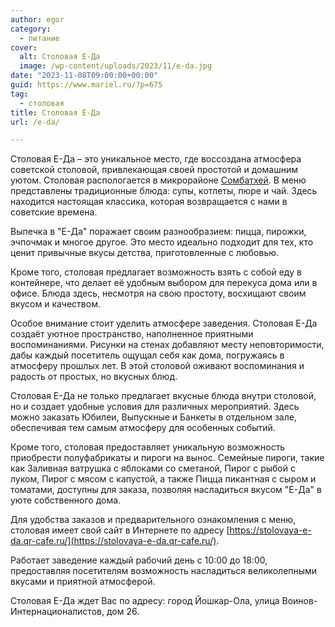 ```yaml
---
author: egor
category:
  - питание
cover:
  alt: Cтоловая Е-Да
  image: /wp-content/uploads/2023/11/e-da.jpg
date: "2023-11-08T09:00:00+00:00"
guid: https://www.mariel.ru/?p=675
tag:
  - столовая
title: Cтоловая Е-Да
url: /e-da/

---
```

Cтоловая Е-Да – это уникальное место, где воссоздана атмосфера советской столовой, привлекающая своей простотой и домашним уютом. Столовая распологается в микрорайоне [Сомбатхей](/sombathej/). В меню представлены традиционные блюда: супы, котлеты, пюре и чай. Здесь находится настоящая классика, которая возвращается с нами в советские времена.

Выпечка в "Е-Да" поражает своим разнообразием: пицца, пирожки, эчпочмак и многое другое. Это место идеально подходит для тех, кто ценит привычные вкусы детства, приготовленные с любовью.

Кроме того, столовая предлагает возможность взять с собой еду в контейнере, что делает её удобным выбором для перекуса дома или в офисе. Блюда здесь, несмотря на свою простоту, восхищают своим вкусом и качеством.

Особое внимание стоит уделить атмосфере заведения. Cтоловая Е-Да создаёт уютное пространство, наполненное приятными воспоминаниями. Рисунки на стенах добавляют месту неповторимости, дабы каждый посетитель ощущал себя как дома, погружаясь в атмосферу прошлых лет. В этой столовой оживают воспоминания и радость от простых, но вкусных блюд.

Cтоловая Е-Да не только предлагает вкусные блюда внутри столовой, но и создает удобные условия для различных мероприятий. Здесь можно заказать Юбилеи, Выпускные и Банкеты в отдельном зале, обеспечивая тем самым атмосферу для особенных событий.

Кроме того, столовая предоставляет уникальную возможность приобрести полуфабрикаты и пироги на вынос. Семейные пироги, такие как Заливная ватрушка с яблоками со сметаной, Пирог с рыбой с луком, Пирог с мясом с капустой, а также Пицца пикантная с сыром и томатами, доступны для заказа, позволяя насладиться вкусом "Е-Да" в уюте собственного дома.

Для удобства заказов и предварительного ознакомления с меню, столовая имеет свой сайт в Интернете по адресу [https://stolovaya-e-da.qr-cafe.ru/](https://stolovaya-e-da.qr-cafe.ru/).

Работает заведение каждый рабочий день с 10:00 до 18:00, предоставляя посетителям возможность насладиться великолепными вкусами и приятной атмосферой.

Cтоловая Е-Да ждет Вас по адресу: город Йошкар-Ола, улица Воинов-Интернационалистов, дом 26.

